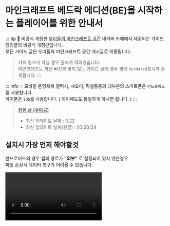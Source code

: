 # 마인크래프트 베드락 에디션(BE)을 시작하는 플레이어를 위한 안내서

::: tip 📖 비공식 개정판
[우리들의 마인크래프트 공간](https://cafe.naver.com/minecraftgame) 네이버 카페에서 제공되는 가이드 정리글의 비공식 개정판입니다.  
모든 가이드 글은 우리들의 마인크래프트 공간 게시글로 이동됩니다.
> 카페 링크가 아닐 경우 출처가 적혀있습니다.  
> 마인크래프트 최신 버전과 맞지 않는 가이드 글에 경우 옆에 `Outdated`표시가 존재합니다. 
:::

::: info 💡 모바일 운영체제
갤럭시, 샤오미, 픽셀등등의 대부분의 스마트폰은 `안드로이드`를 사용합니다.  
아이폰은 `iOS`를 사용합니다. ( 아이패드도 동일하게 하시면 됩니다. )
:::

> [원본 글 (우마공)](https://cafe.naver.com/minecraftgame/1872753)
> - 최신 업데이트 날짜 : 3.22
> - 최신 업데이트 날짜(원글) : 03.20/24


## 설치시 가장 먼저 해야할것

안드로이드의 경우 앱의 경로가 **"외부"** 로 설정되어 있지 않은경우  
파일 손상시 데이터 복구가 어려울 수 있습니다.

<video controls="controls" src="/fileLocation.mp4" />

`설정 > 저장 공간 > 파일 저장 위치 `에서  
저장공간을 애플리케이션에서 "**외부**"로 번경해주시면 됩니다.

## 계정 생성및 문제 해결 

- [기본 구매 정보 및 XBOX 계정 생성](https://cafe.naver.com/minecraftgame/1720744)
- [XBOX 계정 로그인 및 멀티플레이 불가 오류 해결](https://cafe.naver.com/minecraftgame/1899313)
- [마인크래프트BE가 실행이 안 될 경우, 맵 및 데이터 백업 및 복구 가이드라인](https://cafe.naver.com/minecraftgame/1894938)

## 시작하기

- [한국어 번역 개선](https://cafe.naver.com/minecraftgame/1904818)
- [초보자를 위한 공략](https://cafe.naver.com/minecraftgame/1536694) `Outdated`
- [마인크래프트를 시작하는 플레이어를 위한 안내서](https://cafe.naver.com/minecraftgame/1536694) `Outdated`

## 맵 관리및 건축

- [Java - Bedrock 맵 변환](https://learn.microsoft.com/ko-kr/minecraft/creator/documents/chunkeroverview) Minecraft 제공
- [맵 내보내기 및 불러오기](https://cafe.naver.com/minecraftgame/1873341)
- [월드에딧 애드온](    
https://cafe.naver.com/minecraftgame/1873824)
- [월드에딧 모드 어플리케이션](https://cafe.naver.com/minecraftgame/1722414)

## 팩 불러오기 / 적용하기

- [애드온(행동팩), 리소스팩 적용](https://cafe.naver.com/minecraftgame/1724329)
- [베드락 렌더드래곤 셰이더 설치법](https://dominokorean.github.io/doc-blog/bedrock/rd/rdinstall.html) 도미노한국인 문서 블로그 제공

## 서버 개발  

- [서버 열기 (기획 밎 준비)](https://cafe.naver.com/minecraftgame/1120808)
- [PMMP 구동기로 서버열기](https://cafe.naver.com/minecraftgame/1753066)
- [BDS 구동기로 서버열기](https://cafe.naver.com/minecraftgame/1753085)
- [BDSX 구동기로 서버열기](https://cafe.naver.com/minecraftgame/1807035)`Outdated`
- [LiteLoaderBDS로 서버열기](https://cafe.naver.com/minecraftgame/1873813)`Outdated`
- [Geyser, Floodgate 플러그인을 넣어 자바 서버에 BE 유저가 들어올 수 있게 하기](https://cafe.naver.com/minecraftgame/1868343)

## 모델링 & 애드온 제작 / 개발

- [애드온 제작 공식 문서](https://learn.microsoft.com/ko-kr/minecraft/creator/documents/gettingstarted) Minecraft 제공
- Bridge 강좌
  - [0](https://cafe.naver.com/minecraftgame/1710954) 
  - [1](https://cafe.naver.com/minecraftgame/1711307)
- 모델링 강좌
  - [0](https://cafe.naver.com/minecraftgame/1870894) 
  - [1](https://cafe.naver.com/minecraftgame/1871546)
- [폰트 변경 리소스팩 제작](https://cafe.naver.com/minecraftgame/1893754)

## 기타

- [베타 테스트 (베타/프리뷰 버전)참여 방법](https://cafe.naver.com/minecraftgame/1897445)
- [마인크래프트 1.21.90 이상 베드락에서 광선 추적(RTX) 키는법](https://dominokorean.github.io/doc-blog/bedrock/rtx/rtx1.21.html) 도미노한국인 문서 블로그 제공
